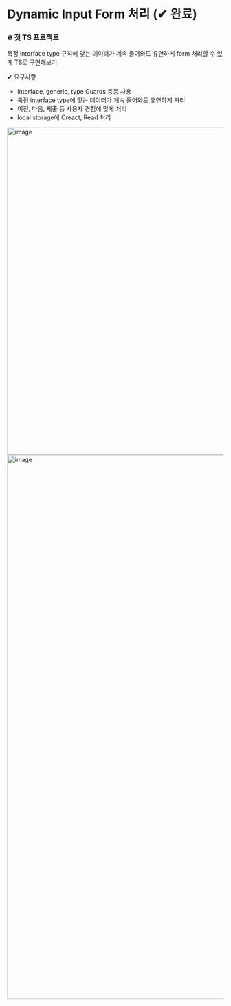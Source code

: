 # Dynamic Input Form 처리 (✔︎ 완료)

### 🔥 첫 TS 프로젝트

특정 interface type 규칙에 맞는 데이터가 계속 들어와도 유연하게 form 처리할 수 있게 TS로 구현해보기

✔︎ 요구사항

- interface, generic, type Guards 등등 사용
- 특정 interface type에 맞는 데이터가 계속 들어와도 유연하게 처리
- 이전, 다음, 제출 등 사용자 경험에 맞게 처리
- local storage에 Creact, Read 처리

<img width="760" alt="image" src="https://user-images.githubusercontent.com/72312559/192105141-19ee64c0-a945-4d03-8849-ee303a38a46a.png">
<img width="1263" alt="image" src="https://user-images.githubusercontent.com/72312559/192313434-3df8a155-551c-434e-aff0-d4b471c5a8ce.png">
